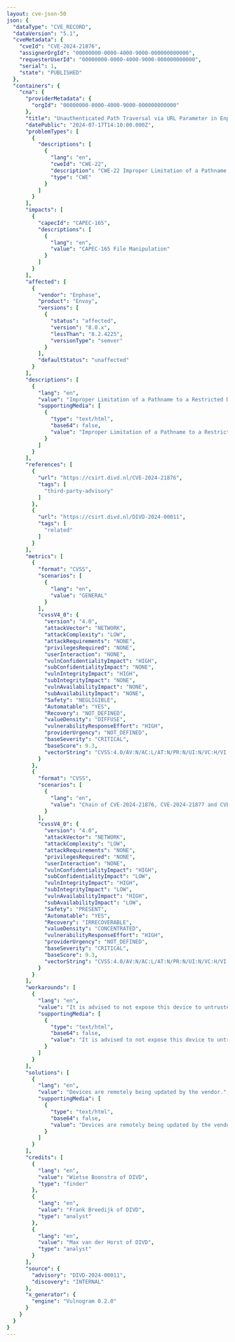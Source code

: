 ```yaml
---
layout: cve-json-50
json: {
  "dataType": "CVE_RECORD",
  "dataVersion": "5.1",
  "cveMetadata": {
    "cveId": "CVE-2024-21876",
    "assignerOrgId": "00000000-0000-4000-9000-000000000000",
    "requesterUserId": "00000000-0000-4000-9000-000000000000",
    "serial": 1,
    "state": "PUBLISHED"
  },
  "containers": {
    "cna": {
      "providerMetadata": {
        "orgId": "00000000-0000-4000-9000-000000000000"
      },
      "title": "Unauthenticated Path Traversal via URL Parameter in Enphase Envoy version <= 8.x",
      "datePublic": "2024-07-17T14:10:00.000Z",
      "problemTypes": [
        {
          "descriptions": [
            {
              "lang": "en",
              "cweId": "CWE-22",
              "description": "CWE-22 Improper Limitation of a Pathname to a Restricted Directory ('Path Traversal')",
              "type": "CWE"
            }
          ]
        }
      ],
      "impacts": [
        {
          "capecId": "CAPEC-165",
          "descriptions": [
            {
              "lang": "en",
              "value": "CAPEC-165 File Manipulation"
            }
          ]
        }
      ],
      "affected": [
        {
          "vendor": "Enphase",
          "product": "Envoy",
          "versions": [
            {
              "status": "affected",
              "version": "8.0.x",
              "lessThan": "8.2.4225",
              "versionType": "semver"
            }
          ],
          "defaultStatus": "unaffected"
        }
      ],
      "descriptions": [
        {
          "lang": "en",
          "value": "Improper Limitation of a Pathname to a Restricted Directory ('Path Traversal') vulnerability via a URL parameter in Enphase Envoy allows an unauthenticated attacker to access or create arbitrary files. This issue affects Envoy: from 8.0 before 8.2.4225.",
          "supportingMedia": [
            {
              "type": "text/html",
              "base64": false,
              "value": "Improper Limitation of a Pathname to a Restricted Directory ('Path Traversal') vulnerability via a URL parameter in Enphase Envoy allows an unauthenticated attacker to access or create arbitrary files. <p>This issue affects Envoy: from 8.0 before 8.2.4225.</p>"
            }
          ]
        }
      ],
      "references": [
        {
          "url": "https://csirt.divd.nl/CVE-2024-21876",
          "tags": [
            "third-party-advisory"
          ]
        },
        {
          "url": "https://csirt.divd.nl/DIVD-2024-00011",
          "tags": [
            "related"
          ]
        }
      ],
      "metrics": [
        {
          "format": "CVSS",
          "scenarios": [
            {
              "lang": "en",
              "value": "GENERAL"
            }
          ],
          "cvssV4_0": {
            "version": "4.0",
            "attackVector": "NETWORK",
            "attackComplexity": "LOW",
            "attackRequirements": "NONE",
            "privilegesRequired": "NONE",
            "userInteraction": "NONE",
            "vulnConfidentialityImpact": "HIGH",
            "subConfidentialityImpact": "NONE",
            "vulnIntegrityImpact": "HIGH",
            "subIntegrityImpact": "NONE",
            "vulnAvailabilityImpact": "NONE",
            "subAvailabilityImpact": "NONE",
            "Safety": "NEGLIGIBLE",
            "Automatable": "YES",
            "Recovery": "NOT_DEFINED",
            "valueDensity": "DIFFUSE",
            "vulnerabilityResponseEffort": "HIGH",
            "providerUrgency": "NOT_DEFINED",
            "baseSeverity": "CRITICAL",
            "baseScore": 9.3,
            "vectorString": "CVSS:4.0/AV:N/AC:L/AT:N/PR:N/UI:N/VC:H/VI:H/VA:N/SC:N/SI:N/SA:N/S:N/AU:Y/V:D/RE:H"
          }
        },
        {
          "format": "CVSS",
          "scenarios": [
            {
              "lang": "en",
              "value": "Chain of CVE-2024-21876, CVE-2024-21877 and CVE-2024-21878"
            }
          ],
          "cvssV4_0": {
            "version": "4.0",
            "attackVector": "NETWORK",
            "attackComplexity": "LOW",
            "attackRequirements": "NONE",
            "privilegesRequired": "NONE",
            "userInteraction": "NONE",
            "vulnConfidentialityImpact": "HIGH",
            "subConfidentialityImpact": "LOW",
            "vulnIntegrityImpact": "HIGH",
            "subIntegrityImpact": "LOW",
            "vulnAvailabilityImpact": "HIGH",
            "subAvailabilityImpact": "LOW",
            "Safety": "PRESENT",
            "Automatable": "YES",
            "Recovery": "IRRECOVERABLE",
            "valueDensity": "CONCENTRATED",
            "vulnerabilityResponseEffort": "HIGH",
            "providerUrgency": "NOT_DEFINED",
            "baseSeverity": "CRITICAL",
            "baseScore": 9.3,
            "vectorString": "CVSS:4.0/AV:N/AC:L/AT:N/PR:N/UI:N/VC:H/VI:H/VA:H/SC:L/SI:L/SA:L/S:P/AU:Y/R:I/V:C/RE:H"
          }
        }
      ],
      "workarounds": [
        {
          "lang": "en",
          "value": "It is advised to not expose this device to untrusted network acces. In other words, make sure this device is not reachable from the internet, a guest network or a public network.",
          "supportingMedia": [
            {
              "type": "text/html",
              "base64": false,
              "value": "It is advised to not expose this device to untrusted network acces. In other words, make sure this device is not reachable from the internet, a guest network or a public network."
            }
          ]
        }
      ],
      "solutions": [
        {
          "lang": "en",
          "value": "Devices are remotely being updated by the vendor.",
          "supportingMedia": [
            {
              "type": "text/html",
              "base64": false,
              "value": "Devices are remotely being updated by the vendor."
            }
          ]
        }
      ],
      "credits": [
        {
          "lang": "en",
          "value": "Wietse Boonstra of DIVD",
          "type": "finder"
        },
        {
          "lang": "en",
          "value": "Frank Breedijk of DIVD",
          "type": "analyst"
        },
        {
          "lang": "en",
          "value": "Max van der Horst of DIVD",
          "type": "analyst"
        }
      ],
      "source": {
        "advisory": "DIVD-2024-00011",
        "discovery": "INTERNAL"
      },
      "x_generator": {
        "engine": "Vulnogram 0.2.0"
      }
    }
  }
}
---
```

